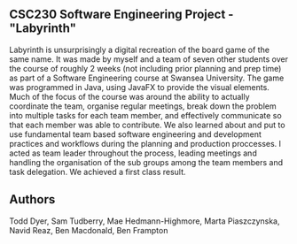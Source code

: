 ## CSC230 Software Engineering Project - "Labyrinth"

Labyrinth is unsurprisingly a digital recreation of the board game of the same name. It was made by myself and a team of seven other students over the course of roughly 2 weeks (not including prior planning and prep time) as part of a Software Engineering course at Swansea University. The game was programmed in Java, using JavaFX to provide the visual elements. Much of the focus of the course was around the ability to actually coordinate the team, organise regular meetings, break down the problem into multiple tasks for each team member, and effectively communicate so that each member was able to contribute. We also learned about and put to use fundamental team based software engineering and development practices and workflows during the planning and production proccesses. I acted as team leader throughout the process, leading meetings and handling the organisation of the sub groups among the team members and task delegation. We achieved a first class result.

## Authors

Todd Dyer,
Sam Tudberry,
Mae Hedmann-Highmore,
Marta Piaszczynska,
Navid Reaz,
Ben Macdonald,
Ben Frampton
